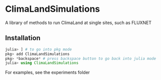 # ClimaLandSimulations

A library of methods to run ClimaLand at single sites, such as FLUXNET

## Installation

```jl
julia> ] # to go into pkg mode
pkg> add ClimaLandSimulations
pkg> *backspace* # press backspace button to go back into julia mode
julia> using ClimaLandSimulations
```

For examples, see the experiments folder
